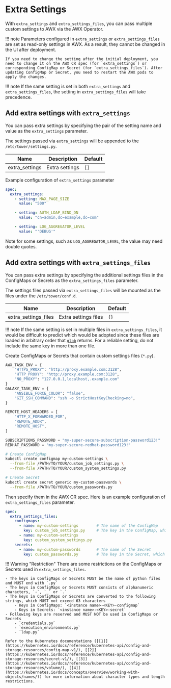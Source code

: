 # Extra Settings

With `extra_settings` and `extra_settings_files`, you can pass multiple custom settings to AWX via the AWX Operator.

!!! note
    Parameters configured in `extra_settings` or `extra_settings_files` are set as read-only settings in AWX. As a result, they cannot be changed in the UI after deployment.

    If you need to change the setting after the initial deployment, you need to change it on the AWX CR spec (for `extra_settings`) or corresponding ConfigMap or Secret (for `extra_settings_files`). After updating ConfigMap or Secret, you need to restart the AWX pods to apply the changes.

!!! note
    If the same setting is set in both `extra_settings` and `extra_settings_files`, the setting in `extra_settings_files` will take precedence.

## Add extra settings with `extra_settings`

You can pass extra settings by specifying the pair of the setting name and value as the `extra_settings` parameter.

The settings passed via `extra_settings` will be appended to the `/etc/tower/settings.py`.

| Name           | Description    | Default   |
| -------------- | -------------- | --------- |
| extra_settings | Extra settings | `[]`      |

Example configuration of `extra_settings` parameter

```yaml
spec:
  extra_settings:
    - setting: MAX_PAGE_SIZE
      value: "500"

    - setting: AUTH_LDAP_BIND_DN
      value: "cn=admin,dc=example,dc=com"

    - setting: LOG_AGGREGATOR_LEVEL
      value: "'DEBUG'"
```

Note for some settings, such as `LOG_AGGREGATOR_LEVEL`, the value may need double quotes.

## Add extra settings with `extra_settings_files`

You can pass extra settings by specifying the additional settings files in the ConfigMaps or Secrets as the `extra_settings_files` parameter.

The settings files passed via `extra_settings_files` will be mounted as the files under the `/etc/tower/conf.d`.

| Name                 | Description          | Default   |
| -------------------- | -------------------- | --------- |
| extra_settings_files | Extra settings files | `{}`      |

!!! note
    If the same setting is set in multiple files in `extra_settings_files`, it would be difficult to predict which would be adopted since these files are loaded in arbitrary order that [`glob`](https://docs.python.org/3/library/glob.html) returns. For a reliable setting, do not include the same key in more than one file.

Create ConfigMaps or Secrets that contain custom settings files (`*.py`).

```python title="custom_job_settings.py"
AWX_TASK_ENV = {
    "HTTPS_PROXY": "http://proxy.example.com:3128",
    "HTTP_PROXY": "http://proxy.example.com:3128",
    "NO_PROXY": "127.0.0.1,localhost,.example.com"
}
GALAXY_TASK_ENV = {
    "ANSIBLE_FORCE_COLOR": "false",
    "GIT_SSH_COMMAND": "ssh -o StrictHostKeyChecking=no",
}
```

```python title="custom_system_settings.py"
REMOTE_HOST_HEADERS = [
    "HTTP_X_FORWARDED_FOR",
    "REMOTE_ADDR",
    "REMOTE_HOST",
]
```

```python title="custom_passwords.py"
SUBSCRIPTIONS_PASSWORD = "my-super-secure-subscription-password123!"
REDHAT_PASSWORD = "my-super-secure-redhat-password123!"
```

```bash title="Create ConfigMap and Secret"
# Create ConfigMap
kubectl create configmap my-custom-settings \
  --from-file /PATH/TO/YOUR/custom_job_settings.py \
  --from-file /PATH/TO/YOUR/custom_system_settings.py

# Create Secret
kubectl create secret generic my-custom-passwords \
  --from-file /PATH/TO/YOUR/custom_passwords.py
```

Then specify them in the AWX CR spec. Here is an example configuration of `extra_settings_files` parameter.

```yaml
spec:
  extra_settings_files:
    configmaps:
      - name: my-custom-settings        # The name of the ConfigMap
        key: custom_job_settings.py     # The key in the ConfigMap, which means the file name
      - name: my-custom-settings
        key: custom_system_settings.py
    secrets:
      - name: my-custom-passwords       # The name of the Secret
        key: custom_passwords.py        # The key in the Secret, which means the file name
```

!!! Warning "Restriction"
    There are some restrictions on the ConfigMaps or Secrets used in `extra_settings_files`.

    - The keys in ConfigMaps or Secrets MUST be the name of python files and MUST end with `.py`
    - The keys in ConfigMaps or Secrets MUST consists of alphanumeric characters, `-`, `_` or `.`
    - The keys in ConfigMaps or Secrets are converted to the following strings, which MUST not exceed 63 characters
        - Keys in ConfigMaps: `<instance name>-<KEY>-configmap`
        - Keys in Secrets: `<instance name>-<KEY>-secret`
    - Following keys are reserved and MUST NOT be used in ConfigMaps or Secrets
        - `credentials.py`
        - `execution_environments.py`
        - `ldap.py`

    Refer to the Kubernetes documentations ([[1]](https://kubernetes.io/docs/reference/kubernetes-api/config-and-storage-resources/config-map-v1/), [[2]](https://kubernetes.io/docs/reference/kubernetes-api/config-and-storage-resources/secret-v1/), [[3]](https://kubernetes.io/docs/reference/kubernetes-api/config-and-storage-resources/volume/), [[4]](https://kubernetes.io/docs/concepts/overview/working-with-objects/names/)) for more information about character types and length restrictions.
